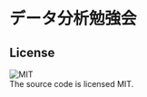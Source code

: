 # データ分析勉強会


## License
![MIT](https://img.shields.io/github/license/e4rll/2021dataSeminar) <br>
The source code is licensed MIT.

